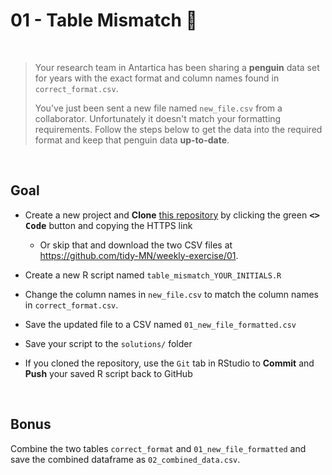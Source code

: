 # 01 - Table Mismatch :penguin:

<br>

> Your research team in Antartica has been sharing a **penguin** data set for years with the exact format and column names found in `correct_format.csv`.
>
> You've just been sent a new file named `new_file.csv` from a collaborator. Unfortunately it doesn't match your formatting requirements. Follow the steps below to get the data into the required format and keep that penguin data **up-to-date**.

<br>

## Goal

- Create a new project and **Clone** [this repository](https://github.com/tidy-MN/weekly-exercise) by clicking the green <kbd>**<> Code**</kbd> button and copying the HTTPS link
    - Or skip that and download the two CSV files at https://github.com/tidy-MN/weekly-exercise/01. 

- Create a new R script named `table_mismatch_YOUR_INITIALS.R`

- Change the column names in `new_file.csv` to match the column names in `correct_format.csv`. 

- Save the updated file to a CSV named `01_new_file_formatted.csv`

- Save your script to the `solutions/` folder

- If you cloned the repository, use the `Git` tab in RStudio to **Commit** and **Push** your saved R script back to GitHub

<br>

## Bonus

Combine the two tables `correct_format` and `01_new_file_formatted` and save the combined dataframe as `02_combined_data.csv`.
